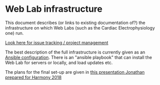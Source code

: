 # Web Lab infrastructure

This document describes (or links to existing documentation of?) the infrastructure on which Web Labs (such as the Cardiac Electrophysiology one) run.

[Look here for issue tracking / project management](https://github.com/ModellingWebLab/project_issues/issues)

The best description of the full infrastructure is currently given as an [Ansible configuration](https://github.com/ModellingWebLab/deployment). There is an "ansible playbook" that can install the Web Lab for servers or locally, and load updates etc.

The plans for the final set-up are given in [this presentation Jonathan prepared for Harmony 2018](https://github.com/ModellingWebLab/WLDocs/blob/master/doc/WL2%20technical%20detail.pdf)
